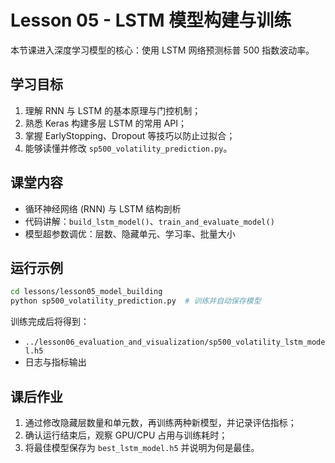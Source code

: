 # Lesson 05 - LSTM 模型构建与训练

本节课进入深度学习模型的核心：使用 LSTM 网络预测标普 500 指数波动率。

## 学习目标
1. 理解 RNN 与 LSTM 的基本原理与门控机制；
2. 熟悉 Keras 构建多层 LSTM 的常用 API；
3. 掌握 EarlyStopping、Dropout 等技巧以防止过拟合；
4. 能够读懂并修改 `sp500_volatility_prediction.py`。

## 课堂内容
- 循环神经网络 (RNN) 与 LSTM 结构剖析
- 代码讲解：`build_lstm_model()`、`train_and_evaluate_model()`
- 模型超参数调优：层数、隐藏单元、学习率、批量大小

## 运行示例
```bash
cd lessons/lesson05_model_building
python sp500_volatility_prediction.py  # 训练并自动保存模型
```

训练完成后将得到：
- `../lesson06_evaluation_and_visualization/sp500_volatility_lstm_model.h5`
- 日志与指标输出

## 课后作业
1. 通过修改隐藏层数量和单元数，再训练两种新模型，并记录评估指标；
2. 确认运行结束后，观察 GPU/CPU 占用与训练耗时；
3. 将最佳模型保存为 `best_lstm_model.h5` 并说明为何是最佳。 